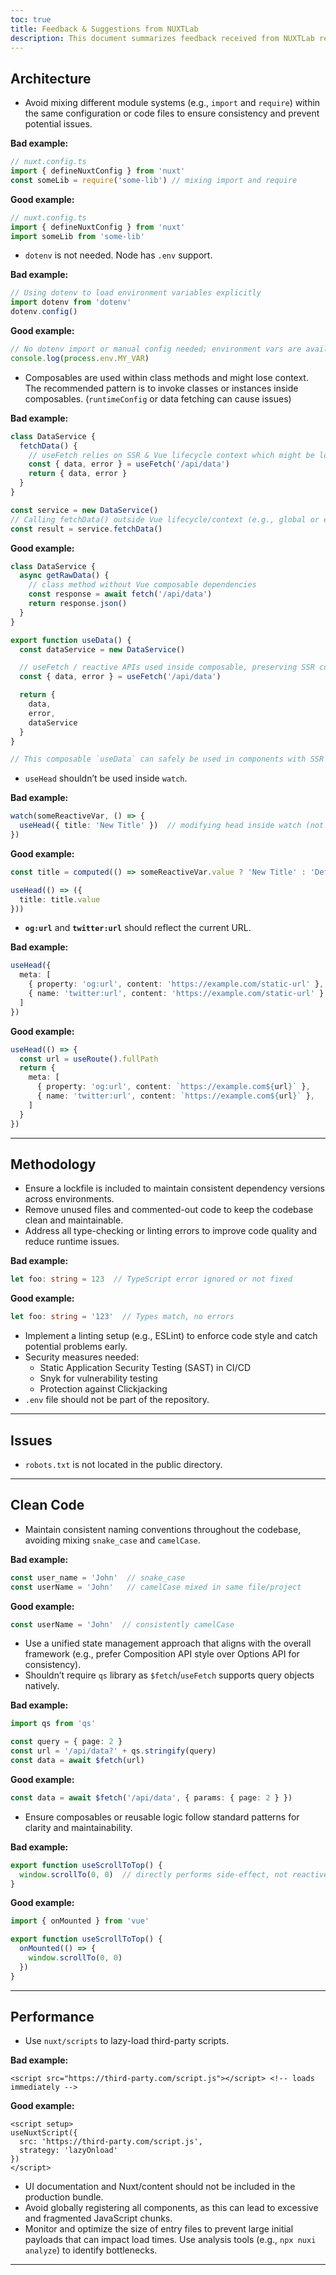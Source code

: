 ```yaml
---
toc: true
title: Feedback & Suggestions from NUXTLab
description: This document summarizes feedback received from NUXTLab regarding the NUXT 3 application. The feedback is categorized into Architecture, Methodology, Issues, Clean Code, Performance, and Potential Problems.
---
```


## Architecture

- Avoid mixing different module systems (e.g., `import` and `require`) within the same configuration or code files to ensure consistency and prevent potential issues.

**Bad example:**

```ts
// nuxt.config.ts
import { defineNuxtConfig } from 'nuxt'
const someLib = require('some-lib') // mixing import and require
```

**Good example:**

```ts
// nuxt.config.ts
import { defineNuxtConfig } from 'nuxt'
import someLib from 'some-lib'
```

- `dotenv` is not needed. Node has `.env` support.

**Bad example:**

```ts
// Using dotenv to load environment variables explicitly
import dotenv from 'dotenv'
dotenv.config()
```

**Good example:**

```ts
// No dotenv import or manual config needed; environment vars are available automatically
console.log(process.env.MY_VAR)
```

- Composables are used within class methods and might lose context. The recommended pattern is to invoke classes or instances inside composables. (`runtimeConfig` or data fetching can cause issues)

**Bad example:**

```ts
class DataService {
  fetchData() {
    // useFetch relies on SSR & Vue lifecycle context which might be lost here
    const { data, error } = useFetch('/api/data')
    return { data, error }
  }
}

const service = new DataService()
// Calling fetchData() outside Vue lifecycle/context (e.g., global or early SSR) will cause issues
const result = service.fetchData()
```

**Good example:**

```ts
class DataService {
  async getRawData() {
    // class method without Vue composable dependencies
    const response = await fetch('/api/data')
    return response.json()
  }
}

export function useData() {
  const dataService = new DataService()

  // useFetch / reactive APIs used inside composable, preserving SSR context
  const { data, error } = useFetch('/api/data')

  return {
    data,
    error,
    dataService
  }
}

// This composable `useData` can safely be used in components with SSR support
```

- `useHead` shouldn’t be used inside `watch`.

**Bad example:**

```ts
watch(someReactiveVar, () => {
  useHead({ title: 'New Title' })  // modifying head inside watch (not recommended)
})
```

**Good example:**

```ts
const title = computed(() => someReactiveVar.value ? 'New Title' : 'Default Title')

useHead(() => ({
  title: title.value
}))
```

- **`og:url`** and **`twitter:url`** should reflect the current URL.

**Bad example:**

```ts
useHead({
  meta: [
    { property: 'og:url', content: 'https://example.com/static-url' },
    { name: 'twitter:url', content: 'https://example.com/static-url' },
  ]
})
```

**Good example:**

```ts
useHead(() => {
  const url = useRoute().fullPath
  return {
    meta: [
      { property: 'og:url', content: `https://example.com${url}` },
      { name: 'twitter:url', content: `https://example.com${url}` },
    ]
  }
})
```

---

## Methodology

- Ensure a lockfile is included to maintain consistent dependency versions across environments.
- Remove unused files and commented-out code to keep the codebase clean and maintainable.
- Address all type-checking or linting errors to improve code quality and reduce runtime issues.

**Bad example:**

```ts
let foo: string = 123  // TypeScript error ignored or not fixed
```

**Good example:**

```ts
let foo: string = '123'  // Types match, no errors
```

- Implement a linting setup (e.g., ESLint) to enforce code style and catch potential problems early.
- Security measures needed:
  - Static Application Security Testing (SAST) in CI/CD
  - Snyk for vulnerability testing
  - Protection against Clickjacking
- `.env` file should not be part of the repository.

---

## Issues

- `robots.txt` is not located in the public directory.

---

## Clean Code

- Maintain consistent naming conventions throughout the codebase, avoiding mixing `snake_case` and `camelCase`.

**Bad example:**

```ts
const user_name = 'John'  // snake_case
const userName = 'John'   // camelCase mixed in same file/project
```

**Good example:**

```ts
const userName = 'John'  // consistently camelCase
```

- Use a unified state management approach that aligns with the overall framework (e.g., prefer Composition API style over Options API for consistency).
- Shouldn’t require `qs` library as `$fetch`/`useFetch` supports query objects natively.

**Bad example:**

```ts
import qs from 'qs'

const query = { page: 2 }
const url = '/api/data?' + qs.stringify(query)
const data = await $fetch(url)
```

**Good example:**

```ts
const data = await $fetch('/api/data', { params: { page: 2 } })
```

- Ensure composables or reusable logic follow standard patterns for clarity and maintainability.

**Bad example:**

```ts
export function useScrollToTop() {
  window.scrollTo(0, 0)  // directly performs side-effect, not reactive or composable pattern
}
```

**Good example:**

```ts
import { onMounted } from 'vue'

export function useScrollToTop() {
  onMounted(() => {
    window.scrollTo(0, 0)
  })
}
```

---

## Performance

- Use `nuxt/scripts` to lazy-load third-party scripts.

**Bad example:**

```vue
<script src="https://third-party.com/script.js"></script> <!-- loads immediately -->
```

**Good example:**

```vue
<script setup>
useNuxtScript({
  src: 'https://third-party.com/script.js',
  strategy: 'lazyOnload'
})
</script>
```

- UI documentation and Nuxt/content should not be included in the production bundle.
- Avoid globally registering all components, as this can lead to excessive and fragmented JavaScript chunks.
- Monitor and optimize the size of entry files to prevent large initial payloads that can impact load times. Use analysis tools (e.g., `npx nuxi analyze`) to identify bottlenecks.

---
